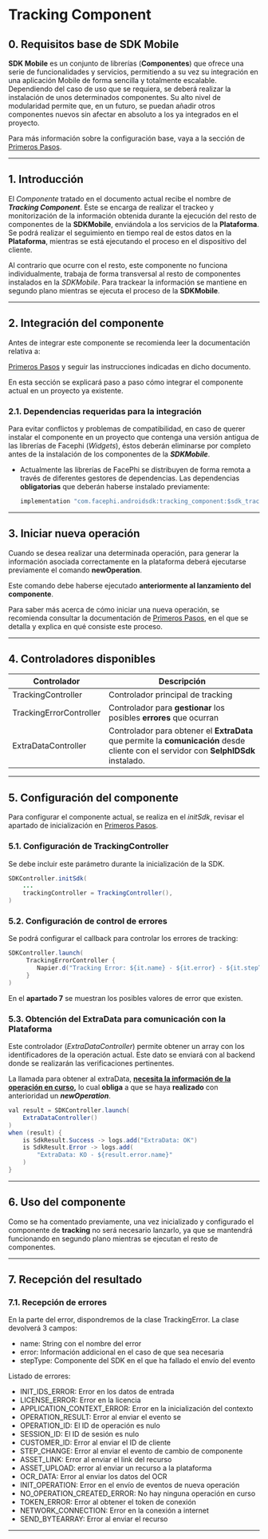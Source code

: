 # Tracking Component

## 0. Requisitos base de SDK Mobile

**SDK Mobile** es un conjunto de librerías (**Componentes**) que ofrece
una serie de funcionalidades y servicios, permitiendo a su vez su
integración en una aplicación Mobile de forma sencilla y totalmente
escalable. Dependiendo del caso de uso que se requiera, se deberá
realizar la instalación de unos determinados componentes. Su alto nivel
de modularidad permite que, en un futuro, se puedan añadir otros
componentes nuevos sin afectar en absoluto a los ya integrados en el
proyecto.

Para más información sobre la configuración base, vaya a la sección de
[Primeros Pasos](./Mobile_SDK).

---

## 1. Introducción

El _Componente_ tratado en el documento actual recibe el nombre de
**_Tracking Component_**. Éste se encarga de realizar el trackeo y
monitorización de la información obtenida durante la ejecución del resto
de componentes de la **SDKMobile**, enviándola a los servicios de la
**Plataforma**. Se podrá realizar el seguimiento en tiempo real de estos
datos en la **Plataforma**, mientras se está ejecutando el proceso en el
dispositivo del cliente.

Al contrario que ocurre con el resto, este componente no funciona
individualmente, trabaja de forma transversal al resto de componentes
instalados en la _SDKMobile_. Para trackear la información se mantiene
en segundo plano mientras se ejecuta el proceso de la **SDKMobile**.

---

## 2. Integración del componente

Antes de integrar este componente se recomienda leer la documentación
relativa a:

[Primeros Pasos](./Mobile_SDK) y seguir las instrucciones indicadas en dicho
documento.

En esta sección se explicará paso a paso cómo integrar el componente
actual en un proyecto ya existente.

### 2.1. Dependencias requeridas para la integración

Para evitar conflictos y problemas de compatibilidad, en caso de querer
instalar el componente en un proyecto que contenga una versión antigua
de las librerías de Facephi (_Widgets_), éstos deberán eliminarse por
completo antes de la instalación de los componentes de la
**_SDKMobile_**.

- Actualmente las librerías de FacePhi se distribuyen de forma remota
  a través de diferentes gestores de dependencias. Las dependencias
  **obligatorias** que deberán haberse instalado previamente:

  ```java
  implementation "com.facephi.androidsdk:tracking_component:$sdk_tracking_component_version"
  ```

---

## 3. Iniciar nueva operación

Cuando se desea realizar una determinada operación, para generar la
información asociada correctamente en la plataforma deberá ejecutarse
previamente el comando **newOperation**.

Este comando debe haberse ejecutado **anteriormente al lanzamiento del
componente**.

Para saber más acerca de cómo iniciar una nueva operación, se recomienda
consultar la documentación de [Primeros Pasos](./Mobile_SDK), en el que se detalla y explica en qué consiste
este proceso.

---

## 4. Controladores disponibles

| **Controlador**         | **Descripción**                                                                                                                       |
| ----------------------- | ------------------------------------------------------------------------------------------------------------------------------------- |
| TrackingController      | Controlador principal de tracking                                                                                                     |
| TrackingErrorController | Controlador para **gestionar** los posibles **errores** que ocurran                                                                   |
| ExtraDataController     | Controlador para obtener el **ExtraData** que permite la **comunicación** desde cliente con el servidor con **SelphIDSdk** instalado. |

---

## 5. Configuración del componente

Para configurar el componente actual, se realiza en el _initSdk_,
revisar el apartado de inicialización en
[Primeros Pasos](./Mobile_SDK).

### 5.1. Configuración de TrackingController

Se debe incluir este parámetro durante la inicialización de la SDK.

```java
SDKController.initSdk(
    ...
    trackingController = TrackingController(),
)
```

### 5.2. Configuración de control de errores

Se podrá configurar el callback para controlar los errores de tracking:

```java
SDKController.launch(
     TrackingErrorController {
        Napier.d("Tracking Error: ${it.name} - ${it.error} - ${it.stepType}")
     }
)
```

En el **apartado 7** se muestran los posibles valores de error que
existen.

### 5.3. Obtención del ExtraData para comunicación con la Plataforma

Este controlador (_ExtraDataController_) permite obtener un array con
los identificadores de la operación actual. Este dato se enviará con al
backend donde se realizarán las verificaciones pertinentes.

La llamada para obtener al extraData, **<u>necesita la información de la
operación en curso</u>,** lo cual **obliga** a que se haya **realizado**
con anterioridad un **_newOperation_**.

```java
val result = SDKController.launch(
    ExtraDataController()
)
when (result) {
    is SdkResult.Success -> logs.add("ExtraData: OK")
    is SdkResult.Error -> logs.add(
        "ExtraData: KO - ${result.error.name}"
    )
}
```

---

## 6. Uso del componente

Como se ha comentado previamente, una vez inicializado y configurado el
componente de **tracking** no será necesario lanzarlo, ya que se
mantendrá funcionando en segundo plano mientras se ejecutan el resto de
componentes.

---

## 7. Recepción del resultado

### 7.1. Recepción de errores

En la parte del error, dispondremos de la clase TrackingError. La clase devolverá 3 campos:

  - name: String con el nombre del error
  - error: Información addicional en el caso de que sea necesaria
  - stepType: Componente del SDK en el que ha fallado el envío del evento

Listado de errores:

  - INIT_IDS_ERROR: Error en los datos de entrada
  - LICENSE_ERROR: Error en la licencia
  - APPLICATION_CONTEXT_ERROR: Error en la inicialización del contexto
  - OPERATION_RESULT: Error al enviar el evento se 
  - OPERATION_ID: El ID de operación es nulo
  - SESSION_ID: El ID de sesión es nulo
  - CUSTOMER_ID: Error al enviar el ID de cliente
  - STEP_CHANGE: Error al enviar el evento de cambio de componente
  - ASSET_LINK: Error al enviar el link del recurso
  - ASSET_UPLOAD: error al enviar un recurso a la plataforma
  - OCR_DATA: Error al enviar los datos del OCR
  - INIT_OPERATION: Error en el envío de eventos de nueva operación
  - NO_OPERATION_CREATED_ERROR: No hay ninguna operación en curso
  - TOKEN_ERROR: Error al obtener el token de conexión
  - NETWORK_CONNECTION: Error en la conexión a internet
  - SEND_BYTEARRAY: Error al enviar el recurso


---
